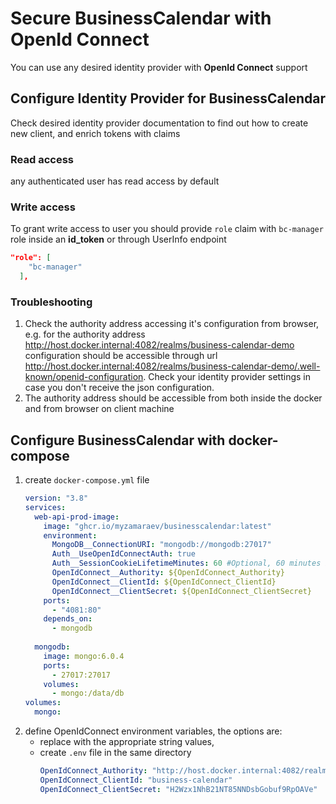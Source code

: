 # Secure BusinessCalendar with OpenId Connect

You can use any desired identity provider with **OpenId Connect** support

## Configure Identity Provider for BusinessCalendar

Check desired identity provider documentation to find out how to create new client, and enrich tokens with claims

### Read access
any authenticated user has read access by default

### Write access
To grant write access to user you should provide `role` claim with `bc-manager` role inside an **id_token** or through UserInfo endpoint
```json
"role": [
    "bc-manager"
  ],
```

### Troubleshooting
1. Check the authority address accessing it's configuration from browser,
   e.g. for the authority address http://host.docker.internal:4082/realms/business-calendar-demo
   configuration should be accessible through url http://host.docker.internal:4082/realms/business-calendar-demo/.well-known/openid-configuration.
   Check your identity provider settings in case you don't receive the json configuration.
2. The authority address should be accessible from both inside the docker and from browser on client machine

## Configure BusinessCalendar with docker-compose

1. create `docker-compose.yml` file
    ```yaml
    version: "3.8"
    services:
      web-api-prod-image:
        image: "ghcr.io/myzamaraev/businesscalendar:latest"
        environment:
          MongoDB__ConnectionURI: "mongodb://mongodb:27017"
          Auth__UseOpenIdConnectAuth: true 
          Auth__SessionCookieLifetimeMinutes: 60 #Optional, 60 minutes is default value
          OpenIdConnect__Authority: ${OpenIdConnect_Authority}
          OpenIdConnect__ClientId: ${OpenIdConnect_ClientId}
          OpenIdConnect__ClientSecret: ${OpenIdConnect_ClientSecret}
        ports:
          - "4081:80"
        depends_on:
          - mongodb
      
      mongodb:
        image: mongo:6.0.4
        ports:
          - 27017:27017
        volumes:
          - mongo:/data/db
    volumes:
      mongo:
    ```
2. define OpenIdConnect environment variables, the options are:
   - replace with the appropriate string values, 
   - create `.env` file in the same directory
       ```yaml
      OpenIdConnect_Authority: "http://host.docker.internal:4082/realms/business-calendar-demo"
      OpenIdConnect_ClientId: "business-calendar"
      OpenIdConnect_ClientSecret: "H2Wzx1NhB21NT85NNDsbGobuf9RpOAVe"
       ```




